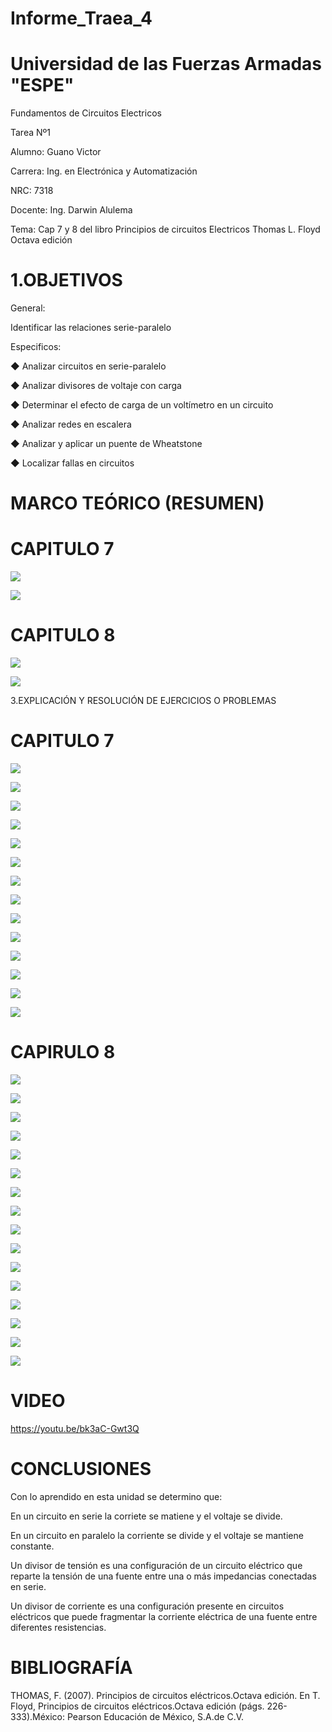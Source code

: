 # Informe_Traea_4

# Universidad de las Fuerzas Armadas "ESPE"

Fundamentos de Circuitos Electricos

Tarea Nº1

Alumno: Guano Victor

Carrera: Ing. en Electrónica y Automatización

NRC: 7318

Docente: Ing. Darwin Alulema

Tema: Cap 7 y 8 del libro Principios de circuitos Electricos Thomas L. Floyd Octava edición 

# 1.OBJETIVOS

General:

Identificar las relaciones serie-paralelo

Especificos:

◆ Analizar circuitos en serie-paralelo

◆ Analizar divisores de voltaje con carga

◆ Determinar el efecto de carga de un voltímetro en
un circuito

◆ Analizar redes en escalera

◆ Analizar y aplicar un puente de Wheatstone

◆ Localizar fallas en circuitos

# MARCO TEÓRICO (RESUMEN)

# CAPITULO 7

![](https://github.com/arielguano/Informe_Traea_4/blob/main/Mapa%20Concptual%207-8-1.png)

![](https://github.com/arielguano/Informe_Traea_4/blob/main/Mapa%20Concptual%207-8-2.png)

# CAPITULO 8

![](https://github.com/arielguano/Informe_Traea_4/blob/main/8va%20capitulo-1.png)

![](https://github.com/arielguano/Informe_Traea_4/blob/main/8va%20capitulo-2.png)

3.EXPLICACIÓN Y RESOLUCIÓN DE EJERCICIOS O PROBLEMAS

# CAPITULO 7

![](https://github.com/arielguano/Informe_Traea_4/blob/main/DEBER%204%20PDF-01.png)

![](https://github.com/arielguano/Informe_Traea_4/blob/main/DEBER%204%20PDF-02.png)

![](https://github.com/arielguano/Informe_Traea_4/blob/main/DEBER%204%20PDF-03.png)

![](https://github.com/arielguano/Informe_Traea_4/blob/main/DEBER%204%20PDF-04.png)

![](https://github.com/arielguano/Informe_Traea_4/blob/main/DEBER%204%20PDF-05.png)

![](https://github.com/arielguano/Informe_Traea_4/blob/main/DEBER%204%20PDF-06.png)

![](https://github.com/arielguano/Informe_Traea_4/blob/main/DEBER%204%20PDF-07.png)

![](https://github.com/arielguano/Informe_Traea_4/blob/main/DEBER%204%20PDF-08.png)

![](https://github.com/arielguano/Informe_Traea_4/blob/main/DEBER%204%20PDF-09.png)

![](https://github.com/arielguano/Informe_Traea_4/blob/main/DEBER%204%20PDF-10.png)

![](https://github.com/arielguano/Informe_Traea_4/blob/main/DEBER%204%20PDF-11.png)

![](https://github.com/arielguano/Informe_Traea_4/blob/main/DEBER%204%20PDF-12.png)

![](https://github.com/arielguano/Informe_Traea_4/blob/main/DEBER%204%20PDF-13.png)

![](https://github.com/arielguano/Informe_Traea_4/blob/main/DEBER%204%20PDF-14.png)

# CAPIRULO 8

![](https://github.com/arielguano/Informe_Traea_4/blob/main/capitulo%208-01.png)

![](https://github.com/arielguano/Informe_Traea_4/blob/main/capitulo%208-02.png)

![](https://github.com/arielguano/Informe_Traea_4/blob/main/capitulo%208-03.png)

![](https://github.com/arielguano/Informe_Traea_4/blob/main/capitulo%208-04.png)

![](https://github.com/arielguano/Informe_Traea_4/blob/main/capitulo%208-05.png)

![](https://github.com/arielguano/Informe_Traea_4/blob/main/capitulo%208-06.png)

![](https://github.com/arielguano/Informe_Traea_4/blob/main/capitulo%208-07.png)

![](https://github.com/arielguano/Informe_Traea_4/blob/main/capitulo%208-08.png)

![](https://github.com/arielguano/Informe_Traea_4/blob/main/capitulo%208-09.png)

![](https://github.com/arielguano/Informe_Traea_4/blob/main/capitulo%208-10.png)

![](https://github.com/arielguano/Informe_Traea_4/blob/main/capitulo%208-11.png)

![](https://github.com/arielguano/Informe_Traea_4/blob/main/capitulo%208-12.png)

![](https://github.com/arielguano/Informe_Traea_4/blob/main/capitulo%208-13.png)

![](https://github.com/arielguano/Informe_Traea_4/blob/main/capitulo%208-14.png)

![](https://github.com/arielguano/Informe_Traea_4/blob/main/capitulo%208-15.png)

![](https://github.com/arielguano/Informe_Traea_4/blob/main/capitulo%208-16.png)


# VIDEO

https://youtu.be/bk3aC-Gwt3Q


# CONCLUSIONES

Con lo aprendido en esta unidad se determino que:

En un circuito en serie la corriete se matiene y el voltaje se divide.

En un circuito en paralelo la corriente se divide y el voltaje se mantiene constante.

Un divisor de tensión es una configuración de un circuito eléctrico que reparte la tensión de una fuente entre una o más impedancias conectadas en serie.

Un divisor de corriente es una configuración presente en circuitos eléctricos que puede fragmentar la corriente eléctrica de una fuente entre diferentes resistencias.

# BIBLIOGRAFÍA

THOMAS, F. (2007). Principios de circuitos eléctricos.Octava edición. En T. Floyd, Principios de circuitos eléctricos.Octava edición (págs. 226-333).México: Pearson Educación de México, S.A.de C.V.
